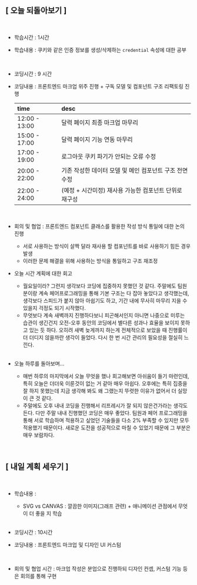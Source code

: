 ## [ 오늘 되돌아보기 ]

<br/>

- 학습시간 : 1시간
- 학습내용 : 쿠키와 같은 인증 정보를 생성/삭제하는 `credential` 속성에 대한 공부

  <br/>

- 코딩시간 : 9 시간
- 코딩내용 : 프론트엔드 마크업 위주 진행 + 구독 모델 및 컴포넌트 구조 리팩토링 진행

  | time          | desc                                                    |
  | :------------ | :------------------------------------------------------ |
  | 12:00 - 13:00 | 달력 페이지 최종 마크업 마무리                          |
  | 15:00 - 17:00 | 달력 페이지 기능 연동 마무리                            |
  | 17:00 - 19:00 | 로그아웃 쿠키 파기가 안되는 오류 수정                   |
  | 20:00 - 22:00 | 기존 작성한 데이터 모델 및 메인 컴포넌트 구조 전면 수정 |
  | 22:00 - 24:00 | (예정 + 시간미정) 재사용 가능한 컴포넌트 단위로 재구성  |

  <br/>

- 회의 및 협업 : 프론트엔드 컴포넌트 클래스를 활용한 작성 방식 통일에 대한 논의 진행

  - 서로 사용하는 방식이 살짝 달라 재사용 할 컴포넌트를 바로 사용하기 힘든 경우 발생
  - 이러한 문제 해결을 위해 사용하는 방식을 통일하고 구조 재조정

- 오늘 시간 계획에 대한 회고

  - 월요일이라? 그런지 생각보다 코딩에 집중하지 못했던 것 같다. 주말에도 팀원 분이랑 계속 페어프로그래밍을 통해 기본 구조는 다 잡아 놓았다고 생각했는데, 생각보다 스피드가 붙지 않아 아쉽기도 하고, 기간 내에 무사히 마무리 지을 수 있을지 걱정도 되기 시작했다.
  - 무엇보다 계속 새벽까지 진행하다보니 피곤해서인지 아니면 나중으로 미루는 습관이 생긴건지 오전-오후 동안의 코딩에서 별다른 성과나 효율을 보이지 못하고 있는 듯 하다. 오히려 새벽 늦게까지 하는게 전체적으로 보았을 때 진행률이 더 더디지 않을까란 생각이 들었다. 다시 한 번 시간 관리의 필요성을 절실히 느낀다.

  <br/>

- 오늘 하루를 돌아보며...

  - 매번 하루의 마지막에서 오늘 무엇을 했나 회고해보면 아쉬움이 들기 마련인데, 특히 오늘은 더더욱 이룬것이 없는 거 같아 매우 아쉽다. 오후에는 특히 집중을 잘 하지 못했는데 지금 생각해 봐도 왜 그랬는지 뚜렷한 이유가 없어서 더 실망이 큰 것 같다.
  - 주말에도 오후 내내 코딩을 진행해서 리프레시가 잘 되지 않은건가라는 생각도 든다. 다만 주말 내내 진행했던 코딩은 매우 좋았다. 팀원과 페어 프로그래밍을 통해 서로 학습하며 적용하고 싶었던 기술들을 다소 2% 부족할 수 있지만 모두 적용했기 때문이다. 새로운 도전을 성공적으로 마칠 수 있었기 때문에 그 부분은 매우 보람차다.

<br/>

## [ 내일 계획 세우기 ]

<br/>

- 학습내용 :

  - SVG vs CANVAS : 깔끔한 이미지(그래프 관련) + 애니메이션 관점에서 무엇이 더 좋을 지 학습

  <br/>

- 코딩시간 : 10시간
- 코딩내용 : 프론트엔드 마크업 및 디자인 UI 커스텀

    <br/>

- 회의 및 협업 시간 : 마크업 작성은 분업으로 진행하되 디자인 컨셉, 커스텀 기능 등은 회의를 통해 구현
